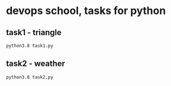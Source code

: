 # devops school, tasks for python

## task1 - triangle
`python3.8 task1.py`

## task2 - weather
`python3.8 task2.py`